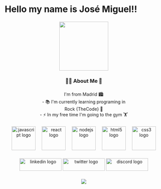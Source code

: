 <h1 align="left">Hello  my name is José Miguel!!</h1>

###

<div align="center">
  <img height="156" src="https://camo.githubusercontent.com/62da68eb62b1e5f175f7d1f0191dd89a653d7908feb22d37d4a0ab07365d6791/68747470733a2f2f6d656469612e67697068792e636f6d2f6d656469612f4d3967624264396e6244724f5475314d71782f67697068792e676966"  />
</div>

###

<h3 align="center">👩‍💻  About Me  🚀</h3>

###

<p align="center">I'm  from Madrid 🏙️<br>- 📚 I'm currently learning programing in<br> Rock {TheCode}  🚀<br>- ⚡ In my free time I'm going to the gym 🏋️</p>

###

<div align="center">
  <img src="https://cdn.jsdelivr.net/gh/devicons/devicon/icons/javascript/javascript-original.svg" height="76" alt="javascript logo"  />
  <img width="12" />
  <img src="https://cdn.jsdelivr.net/gh/devicons/devicon/icons/react/react-original.svg" height="76" alt="react logo"  />
  <img width="12" />
  <img src="https://cdn.jsdelivr.net/gh/devicons/devicon/icons/nodejs/nodejs-original.svg" height="76" alt="nodejs logo"  />
  <img width="12" />
  <img src="https://cdn.jsdelivr.net/gh/devicons/devicon/icons/html5/html5-original.svg" height="76" alt="html5 logo"  />
  <img width="12" />
  <img src="https://cdn.jsdelivr.net/gh/devicons/devicon/icons/css3/css3-original.svg" height="76" alt="css3 logo"  />
</div>

###

<div align="center">
  <img src="https://raw.githubusercontent.com/maurodesouza/profile-readme-generator/master/src/assets/icons/social/linkedin/default.svg" width="134" height="40" alt="linkedin logo"  />
  <img src="https://raw.githubusercontent.com/maurodesouza/profile-readme-generator/master/src/assets/icons/social/twitter/default.svg" width="134" height="40" alt="twitter logo"  />
  <img src="https://raw.githubusercontent.com/maurodesouza/profile-readme-generator/master/src/assets/icons/social/discord/default.svg" width="134" height="40" alt="discord logo"  />
</div>

###

<div align="center">
  <img src="https://profile-counter.glitch.me/JOSEYLO/count.svg?"  />
</div>

###

